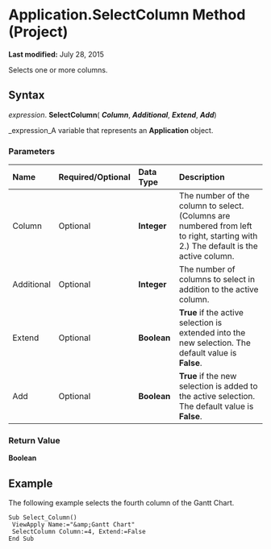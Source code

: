 
# Application.SelectColumn Method (Project)

 **Last modified:** July 28, 2015

Selects one or more columns.

## Syntax

 _expression_. **SelectColumn**( **_Column_**,  **_Additional_**,  **_Extend_**,  **_Add_**)

 _expression_A variable that represents an  **Application** object.


### Parameters



|**Name**|**Required/Optional**|**Data Type**|**Description**|
|:-----|:-----|:-----|:-----|
|Column|Optional| **Integer**| The number of the column to select. (Columns are numbered from left to right, starting with 2.) The default is the active column.|
|Additional|Optional| **Integer**|The number of columns to select in addition to the active column.|
|Extend|Optional| **Boolean**| **True** if the active selection is extended into the new selection. The default value is **False**.|
|Add|Optional| **Boolean**| **True** if the new selection is added to the active selection. The default value is **False**.|

### Return Value

 **Boolean**


## Example

The following example selects the fourth column of the Gantt Chart.


```
Sub Select_Column() 
 ViewApply Name:="&amp;Gantt Chart" 
 SelectColumn Column:=4, Extend:=False 
End Sub
```

